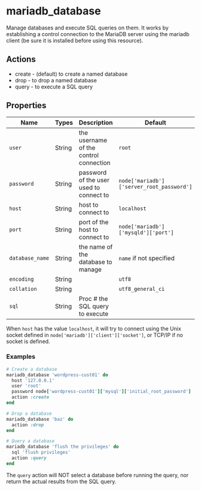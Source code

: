 # mariadb_database

Manage databases and execute SQL queries on them. It works by establishing a control connection to the MariaDB server using the mariadb client (be sure it is installed before using this resource).

## Actions

- create - (default) to create a named database
- drop - to drop a named database
- query - to execute a SQL query

## Properties

Name              | Types             | Description                                                  | Default                                   | Required?
----------------- | ----------------- | ------------------------------------------------------------ | ----------------------------------------- | ---------
`user`            | String            | the username of the control connection                       | `root`                                    | no
`password`        | String            | password of the user used to connect to                      | `node['mariadb']['server_root_password']` | no
`host`            | String            | host to connect to                                           | `localhost`                               | no
`port`            | String            | port of the host to connect to                               | `node['mariadb']['mysqld']['port']`       | no
`database_name`   | String            | the name of the database to manage                           | `name` if not specified                   | no
`encoding`        | String            |                                                              | `utf8`                                    | no
`collation`       | String            |                                                              | `utf8_general_ci`                         | no
`sql`             | String            | Proc # the SQL query to execute                              |                                           | no

When `host` has the value `localhost`, it will try to connect using the Unix socket defined in `node['mariadb']['client']['socket']`, or TCP/IP if no socket is defined.

### Examples

```ruby
# Create a database
mariadb_database 'wordpress-cust01' do
  host '127.0.0.1'
  user 'root'
  password node['wordpress-cust01']['mysql']['initial_root_password']
  action :create
end

# Drop a database
mariadb_database 'baz' do
  action :drop
end

# Query a database
mariadb_database 'flush the privileges' do
  sql 'flush privileges'
  action :query
end
```

The `query` action will NOT select a database before running the query, nor return the actual results from the SQL query.
